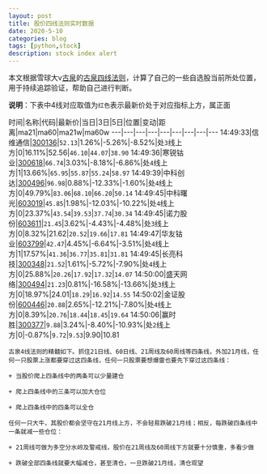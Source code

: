 ```yaml
---
layout: post
title: 股价四线法则实时数据
date: 2020-5-10
categories: blog
tags: [python,stock]
description: stock index alert
---
```



本文根据雪球大v[古泉](https://xueqiu.com/u/7148646888)的[古泉四线法则](https://xueqiu.com/7148646888/130498192)，计算了自己的一些自选股当前所处位置，用于持续追踪验证，帮助自己进行判断。

**说明**：下表中4线对应取值为`红色`表示最新价处于对应指标上方，属正面

时间|名称|代码|最新价|当日|3日|5日|位置|变动|距离|ma21|ma60|ma21w|ma60w
---|---|---|---|---|---|---|---|---
14:49:33|信维通信|[300136](https://xueqiu.com/S/SZ300136)|`52.13`|1.26%|-5.26%|-8.52%|处`3`线上方|0|16.11%|52.56|`46.10`|`44.07`|`38.90`
14:49:36|寒锐钴业|[300618](https://xueqiu.com/S/SZ300618)|`66.74`|3.03%|-8.18%|-6.86%|处`4`线上方|1|13.66%|`65.95`|`55.87`|`55.24`|`58.97`
14:49:39|中科创达|[300496](https://xueqiu.com/S/SZ300496)|`96.98`|0.88%|-12.33%|-1.60%|处`4`线上方|0|49.79%|`83.06`|`68.10`|`66.20`|`50.14`
14:49:45|中科曙光|[603019](https://xueqiu.com/S/SH603019)|`45.85`|1.98%|-12.03%|-10.22%|处`4`线上方|0|23.37%|`43.54`|`39.53`|`37.74`|`30.34`
14:49:45|诺力股份|[603611](https://xueqiu.com/S/SH603611)|`21.45`|3.62%|-4.43%|-4.48%|处`3`线上方|0|8.32%|21.62|`20.52`|`19.66`|`17.81`
14:49:47|华友钴业|[603799](https://xueqiu.com/S/SH603799)|`42.47`|4.45%|-6.64%|-3.51%|处`4`线上方|1|17.57%|`41.36`|`36.77`|`35.81`|`31.81`
14:49:45|长亮科技|[300348](https://xueqiu.com/S/SZ300348)|`21.52`|1.61%|-5.72%|-7.90%|处`4`线上方|0|25.88%|`20.26`|`17.92`|`17.32`|`14.07`
14:50:00|盛天网络|[300494](https://xueqiu.com/S/SZ300494)|`21.23`|0.81%|-16.58%|-13.66%|处`3`线上方|0|18.97%|24.01|`18.29`|`16.92`|`14.55`
14:50:02|金证股份|[600446](https://xueqiu.com/S/SH600446)|`20.88`|2.65%|-12.21%|-7.80%|处`4`线上方|0|8.39%|`20.76`|`18.44`|`18.45`|`19.64`
14:50:06|赢时胜|[300377](https://xueqiu.com/S/SZ300377)|`9.88`|3.24%|-8.40%|-10.93%|处`2`线上方|0|-0.87%|`9.72`|`9.53`|9.90|10.81

```
古泉4线法则的精髓如下。抓住21日线、60日线、21周线及60周线等四条线，外加21月线，任何一只股票上涨都要穿过这四条线，任何一只股票要想爆雷也要先下穿过这四条线：

+ 当股价爬上四条线中的两条可以少量建仓

+ 爬上四条线中的三条可以加大仓位

+ 爬上四条线中的四条可以全仓

任何一只大牛，其股价都会坚守在21月线上方，不会轻易跌破21月线；相反，每跌破四条线中一条就减一些仓位：

+ 21周线可做为多空分水岭及警戒线，股价在21周线及60周线下方就要十分慎重，多看少做

+ 跌破全部四条线就要大幅减仓，甚至清仓，一旦跌破21月线，清仓观望
```